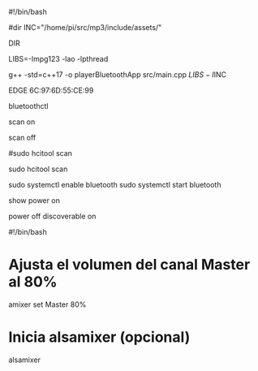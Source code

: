 #!/bin/bash

#dir 
INC="/home/pi/src/mp3/include/assets/"

DIR

LIBS=-lmpg123 -lao -lpthread

g++ -std=c++17 -o playerBluetoothApp src/main.cpp $LIBS -I$INC



EDGE 6C:97:6D:55:CE:99

bluetoothctl

scan on

scan off

#sudo hcitool scan

sudo hcitool scan

sudo systemctl enable bluetooth
sudo systemctl start bluetooth

show
power on

power off
discoverable on

#!/bin/bash

# Ajusta el volumen del canal Master al 80%
amixer set Master 80%

# Inicia alsamixer (opcional)
alsamixer

